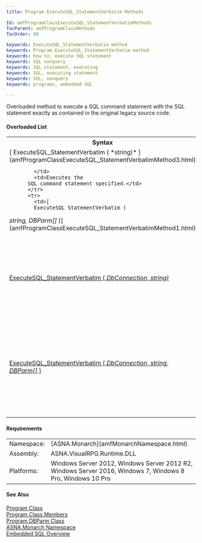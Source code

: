 ```yaml
---
title: Program.ExecuteSQL_StatementVerbatim Methods

Id: amfProgramClassExecuteSQL_StatementVerbatimMethods
TocParent: amfProgramClassMethods
TocOrder: 60

keywords: ExecuteSQL_StatementVerbatim method
keywords: Program.ExecuteSQL_StatementVerbatim method
keywords: how to, execute SQL statement
keywords: SQL nonquery
keywords: SQL statement, executing
keywords: SQL, executing statement
keywords: SQL, nonquery
keywords: programs, embedded SQL

---
```


Overloaded method to execute a SQL command statement with the SQL statement exactly as contained in the original legacy source code.

#### Overloaded List
<table class="mytable" cellspacing="0" cellpadding="4" width="90%">
          <colgroup>
            <col width="50%" />
            <col width="50%" />
          </colgroup>
          <tr>
            <th>Syntax</th>
            <th>Description</th>
          </tr>
          <tr>
            <td>[
            ExecuteSQL_StatementVerbatim (
 *string)* ](amfProgramClassExecuteSQL_StatementVerbatimMethod3.html)

            </td>
            <td>Executes the
          SQL command statement specified.</td>
          </tr>
          <tr>
            <td>[
            ExecuteSQL_StatementVerbatim (
 *string, DBParm[]* )](amfProgramClassExecuteSQL_StatementVerbatimMethod1.html)
            </td>
            <td>Executes a SQL command
          statement specifying the SQL statement and statement
          parameters.</td>
          </tr>
          <tr>
            <td>[
            ExecuteSQL_StatementVerbatim (
 *DbConnection, string)* ](amfProgramClassExecuteSQL_StatementVerbatimMethod4.html)
              <em />
            </td>
            <td>Executes a SQL command
          statement specifying the database connection
          and SQL statement.</td>
          </tr>
          <tr>
            <td>[
            ExecuteSQL_StatementVerbatim (
 *DbConnection, string, DBParm[]* )](amfProgramClassExecuteSQL_StatementVerbatimMethod2.html)
            </td>
            <td>Executes a SQL command
          statement specifying the database connection,
          SQL statement, and statement parameters.</td>
          </tr>
</table>

<!-- start -->

#### Requirements
<table class="dttable" cellspacing="0" cellpadding="4" width="60%">
           <colgroup>
            <col width="15%" style="font-weight:bold" />
            <col width="85%" />
          </colgroup>
          <tr>
            <td>Namespace:</td>
            <td>[ASNA.Monarch](amfMonarchNamespace.html)</td>
          </tr>
          <tr>
            <td>Assembly:</td>
            <td>ASNA.VisualRPG.Runtime.DLL</td>
          </tr>
         <tr>
            <td>Platforms:</td>
            <td> Windows Server 2012, Windows Server 2012 R2, Windows Server 2016, Windows 7, Windows 8 Pro, Windows 10 Pro</td>
         </tr>
</table>

<!-- end -->

#### See Also
[Program Class](amfProgramClass.html)<br />[Program Class Members](amfProgramClassMembers.html)<br />[Program.DBParm Class](amfProgramDBParmClass.html)<br />[ASNA.Monarch Namespace](amfMonarchNamespace.html)<br />[Embedded SQL Overview](amfconSQLStatementExamples.html)
